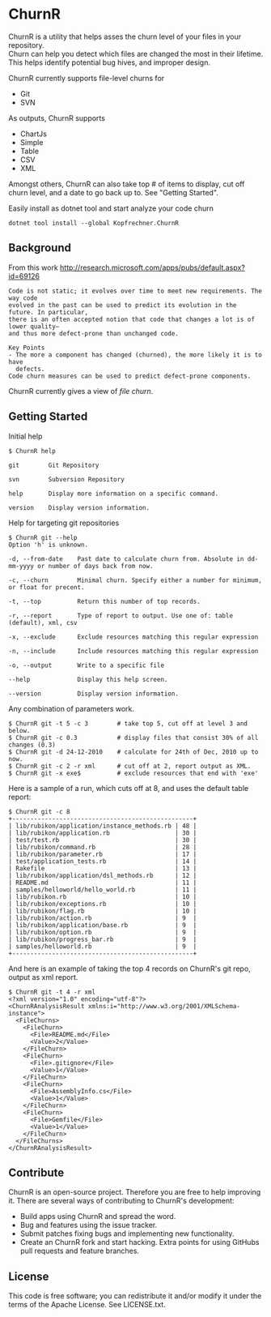 ChurnR
======

ChurnR is a utility that helps asses the churn level of your files in your repository.  
Churn can help you detect which files are changed the most in their lifetime. This helps identify potential bug hives, and improper design.  

ChurnR currently supports file-level churns for

* Git
* SVN

As outputs, ChurnR supports

* ChartJs
* Simple
* Table
* CSV
* XML

Amongst others, ChurnR can also take top # of items to display, cut off churn level, and a date to go back up to. See "Getting Started".

Easily install as dotnet tool and start analyze your code churn

```
dotnet tool install --global Kopfrechner.ChurnR
```

Background
----------------
From this work http://research.microsoft.com/apps/pubs/default.aspx?id=69126

    Code is not static; it evolves over time to meet new requirements. The way code
    evolved in the past can be used to predict its evolution in the future. In particular,
    there is an often accepted notion that code that changes a lot is of lower quality—
    and thus more defect-prone than unchanged code.

    Key Points
    - The more a component has changed (churned), the more likely it is to have
      defects.
    Code churn measures can be used to predict defect-prone components.

ChurnR currently gives a view of *file churn*.

Getting Started
---------------

Initial help 

    $ ChurnR help
    
    git        Git Repository
    
    svn        Subversion Repository
    
    help       Display more information on a specific command.
    
    version    Display version information.

Help for targeting git repositories

	$ ChurnR git --help
    Option 'h' is unknown.
    
    -d, --from-date    Past date to calculate churn from. Absolute in dd-mm-yyyy or number of days back from now.
    
    -c, --churn        Minimal churn. Specify either a number for minimum, or float for precent.
    
    -t, --top          Return this number of top records.
    
    -r, --report       Type of report to output. Use one of: table (default), xml, csv
    
    -x, --exclude      Exclude resources matching this regular expression
    
    -n, --include      Include resources matching this regular expression
    
    -o, --output       Write to a specific file
    
    --help             Display this help screen.
    
    --version          Display version information.




Any combination of parameters work.

	$ ChurnR git -t 5 -c 3        # take top 5, cut off at level 3 and below.
	$ ChurnR git -c 0.3           # display files that consist 30% of all changes (0.3)
	$ ChurnR git -d 24-12-2010    # calculate for 24th of Dec, 2010 up to now.
	$ ChurnR git -c 2 -r xml      # cut off at 2, report output as XML.
	$ ChurnR git -x exe$          # exclude resources that end with 'exe' 

Here is a sample of a run, which cuts off at 8, and uses the default table report:

	$ ChurnR git -c 8
	+--------------------------------------------------+
	| lib/rubikon/application/instance_methods.rb | 48 |
	| lib/rubikon/application.rb                  | 30 |
	| test/test.rb                                | 30 |
	| lib/rubikon/command.rb                      | 28 |
	| lib/rubikon/parameter.rb                    | 17 |
	| test/application_tests.rb                   | 14 |
	| Rakefile                                    | 13 |
	| lib/rubikon/application/dsl_methods.rb      | 12 |
	| README.md                                   | 11 |
	| samples/helloworld/hello_world.rb           | 11 |
	| lib/rubikon.rb                              | 10 |
	| lib/rubikon/exceptions.rb                   | 10 |
	| lib/rubikon/flag.rb                         | 10 |
	| lib/rubikon/action.rb                       | 9  |
	| lib/rubikon/application/base.rb             | 9  |
	| lib/rubikon/option.rb                       | 9  |
	| lib/rubikon/progress_bar.rb                 | 9  |
	| samples/helloworld.rb                       | 9  |
	+--------------------------------------------------+

And here is an example of taking the top 4 records on ChurnR's git repo, output as xml report.

	$ ChurnR git -t 4 -r xml
	<?xml version="1.0" encoding="utf-8"?>
	<ChurnRAnalysisResult xmlns:i="http://www.w3.org/2001/XMLSchema-instance">
	  <FileChurns>
	    <FileChurn>
	      <File>README.md</File>
	      <Value>2</Value>
	    </FileChurn>
	    <FileChurn>
	      <File>.gitignore</File>
	      <Value>1</Value>
	    </FileChurn>
	    <FileChurn>
	      <File>AssemblyInfo.cs</File>
	      <Value>1</Value>
	    </FileChurn>
	    <FileChurn>
	      <File>Gemfile</File>
	      <Value>1</Value>
	    </FileChurn>
	  </FileChurns>
	</ChurnRAnalysisResult>

Contribute
----------

ChurnR is an open-source project. Therefore you are free to help improving it.
There are several ways of contributing to ChurnR's development:

* Build apps using ChurnR and spread the word.
* Bug and features using the issue tracker.
* Submit patches fixing bugs and implementing new functionality.
* Create an ChurnR fork and start hacking. Extra points for using GitHubs pull requests and feature branches.

License
-------

This code is free software; you can redistribute it and/or modify it under the
terms of the Apache License. See LICENSE.txt.